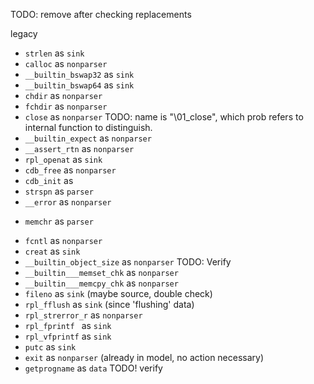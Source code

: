 TODO: remove after checking replacements

legacy
- `strlen` as `sink`
- `calloc` as `nonparser`
- `__builtin_bswap32` as `sink` 
- `__builtin_bswap64` as `sink`
- `chdir` as `nonparser`
- `fchdir` as `nonparser`
- `close` as `nonparser` TODO: name is "\01_close", which prob refers to internal function to distinguish. 
- `__builtin_expect` as `nonparser`
- `__assert_rtn` as `nonparser`
- `rpl_openat` as `sink`
- `cdb_free` as `nonparser`
- `cdb_init` as 
- `strspn` as `parser`
- `__error` as `nonparser`
<!-- - `cdb_init` as `nonparser` TODO: Cannot find definition with only one param.-->
-  `memchr` as `parser`
<!-- - `cdb_advance_fd` as TODO: Cannot find definition :( -->
- `fcntl` as `nonparser`
- `creat` as `sink`
- `__builtin_object_size` as `nonparser` TODO: Verify
- `__builtin___memset_chk` as `nonparser`
- `__builtin___memcpy_chk` as `nonparser`
- `fileno` as `sink` (maybe source, double check)
- `rpl_fflush` as `sink` (since 'flushing' data)
- `rpl_strerror_r` as `nonparser`
- `rpl_fprintf ` as `sink`
- `rpl_vfprintf` as `sink`
- `putc` as `sink`
- `exit` as `nonparser` (already in model, no action necessary)
- `getprogname` as `data` TODO! verify

